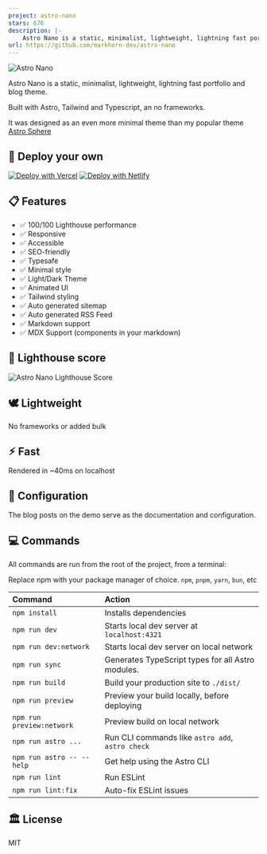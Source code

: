 ```yaml
---
project: astro-nano
stars: 676
description: |-
    Astro Nano is a static, minimalist, lightweight, lightning fast portfolio and blog.
url: https://github.com/markhorn-dev/astro-nano
---
```


![Astro Nano](_astro_nano.png)

Astro Nano is a static, minimalist, lightweight, lightning fast portfolio and blog theme.

Built with Astro, Tailwind and Typescript, an no frameworks.

It was designed as an even more minimal theme than my popular theme [Astro Sphere](https://github.com/markhorn-dev/astro-sphere)

## 🚀 Deploy your own

[![Deploy with Vercel](_deploy_vercel.svg)](https://vercel.com/new/clone?repository-url=https://github.com/markhorn-dev/astro-nano)  [![Deploy with Netlify](_deploy_netlify.svg)](https://app.netlify.com/start/deploy?repository=https://github.com/markhorn-dev/astro-nano)

## 📋 Features

- ✅ 100/100 Lighthouse performance
- ✅ Responsive
- ✅ Accessible
- ✅ SEO-friendly
- ✅ Typesafe
- ✅ Minimal style
- ✅ Light/Dark Theme
- ✅ Animated UI
- ✅ Tailwind styling
- ✅ Auto generated sitemap
- ✅ Auto generated RSS Feed
- ✅ Markdown support
- ✅ MDX Support (components in your markdown)

## 💯 Lighthouse score
![Astro Nano Lighthouse Score](_lighthouse.png)

## 🕊️ Lightweight
No frameworks or added bulk

## ⚡︎ Fast
Rendered in ~40ms on localhost

## 📄 Configuration

The blog posts on the demo serve as the documentation and configuration.

## 💻 Commands

All commands are run from the root of the project, from a terminal:

Replace npm with your package manager of choice. `npm`, `pnpm`, `yarn`, `bun`, etc

| Command                   | Action                                           |
| :------------------------ | :----------------------------------------------- |
| `npm install`             | Installs dependencies                            |
| `npm run dev`             | Starts local dev server at `localhost:4321`      |
| `npm run dev:network`     | Starts local dev server on local network         |
| `npm run sync`            | Generates TypeScript types for all Astro modules.|
| `npm run build`           | Build your production site to `./dist/`          |
| `npm run preview`         | Preview your build locally, before deploying     |
| `npm run preview:network` | Preview build on local network                   |
| `npm run astro ...`       | Run CLI commands like `astro add`, `astro check` |
| `npm run astro -- --help` | Get help using the Astro CLI                     |
| `npm run lint`            | Run ESLint                                       |
| `npm run lint:fix`        | Auto-fix ESLint issues                           |

## 🏛️ License

MIT
